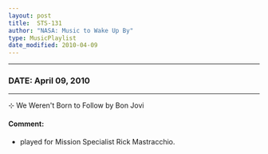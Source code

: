 ```yaml
---
layout: post
title:  STS-131
author: "NASA: Music to Wake Up By"
type: MusicPlaylist
date_modified: 2010-04-09
---
```


----
### DATE: April 09, 2010
----
⊹ We Weren't Born to Follow by Bon Jovi

#### Comment:
* played for Mission Specialist Rick Mastracchio.
